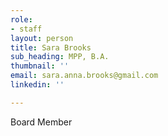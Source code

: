 ```yaml
---
role:
- staff
layout: person
title: Sara Brooks
sub_heading: MPP, B.A.
thumbnail: ''
email: sara.anna.brooks@gmail.com
linkedin: ''

---
```

Board Member